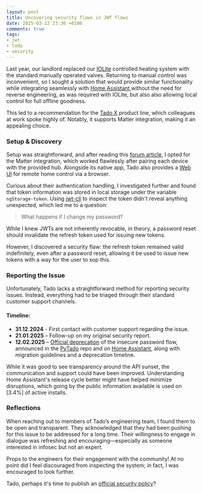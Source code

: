 ```yaml
---
layout: post
title: Uncovering security flaws in JWT flows
date: 2025-03-22 23:36 +0100
comments: true
tags:
- jwt
- tado
- security
---
```


Last year, our landlord replaced our [IOLite][0] controlled heating system with the standard manually operated valves. Returning to manual control was inconvenient, so I sought a solution that would provide similar functionality while integrating seamlessly with [Home Assistant][1],without the need for reverse engineering, as was required with IOLite, but also also allowing local control for full offline goodness.

This led to a recommendation for the [Tado X][2] product line, which colleagues at work spoke highly of. Notably, it supports Matter integration, making it an appealing choice.

### Setup & Discovery

Setup was straightforward, and after reading this [forum article][4], I opted for the Matter integration, which worked flawlessly after pairing each device with the provided hub. Alongside its native app, Tado also provides a [Web UI][5] for remote home control via a browser.

Curious about their authentication handling, I investigated further and found that token information was stored in local storage under the variable `ngStorage-token`. Using [jwt-cli][6] to inspect the token didn't reveal anything unexpected, which led me to a question:

> What happens if I change my password?

While I knew JWTs are not inherently revocable, in theory, a password reset should invalidate the refresh token used for issuing new tokens.

However, I discovered a security flaw: the refresh token remained valid indefinitely, even after a password reset, allowing it be used to issue new tokens with a way for the user to sop this. 

### Reporting the Issue

Unfortunately, Tado lacks a straightforward method for reporting security issues. Instead, everything had to be triaged through their standard customer support channels.

#### Timeline:

- **31.12.2024** - First contact with customer support regarding the issue.
- **21.01.2025** – Follow-up on my original security report.
- **12.02.2025** – [Official deprecation][7] of the insecure password flow, announced in the [PyTado][8] repo and on [Home Assistant][9], along with migration guidelines and a deprecation timeline.

While it was good to see transparency around the API sunset, the communication and support could have been improved. Understanding Home Assistant's release cycle better might have helped minimize disruptions, which going by the public information available is used on [3.4%] of active installs.

### Reflections

When reaching out to members of Tado’s engineering team, I found them to be open and transparent. They acknowledged that they had been pushing for this issue to be addressed for a long time. Their willingness to engage in dialogue was refreshing and encouraging—especially as someone interested in infosec but not an expert.

Props to the engineers for their engagement with the community! At no point did I feel discouraged from inspecting the system; in fact, I was encouraged to look further.

Tado, perhaps it's time to publish an [official security policy][10]?

[0]: https://iolite.de/en/
[1]: https://www.home-assistant.io/
[2]: https://www.tado.com/en
[4]: https://community.home-assistant.io/t/using-tado-smart-thermostat-x-through-matter/736576
[5]: https://app.tado.com/
[6]: https://github.com/mike-engel/jwt-cli
[7]: https://support.tado.com/en/articles/8565472-how-do-i-authenticate-to-access-the-rest-api
[8]: https://github.com/wmalgadey/PyTado/issues/155
[9]: https://github.com/home-assistant/core/issues/138518
[10]: https://securitytxt.org/
[11]: https://www.home-assistant.io/integrations/tado/
